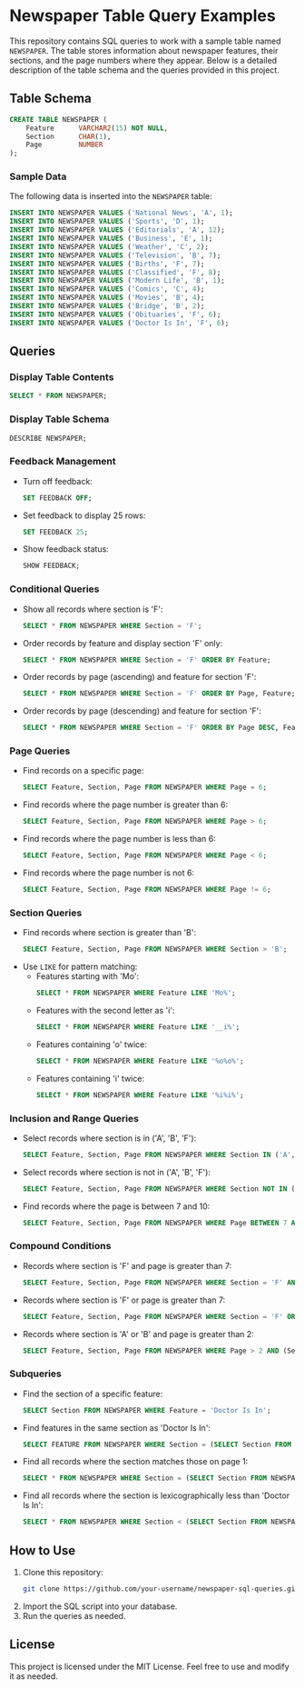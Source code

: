 # Newspaper Table Query Examples

This repository contains SQL queries to work with a sample table named `NEWSPAPER`. The table stores information about newspaper features, their sections, and the page numbers where they appear. Below is a detailed description of the table schema and the queries provided in this project.

## Table Schema
```sql
CREATE TABLE NEWSPAPER (
    Feature      VARCHAR2(15) NOT NULL,
    Section      CHAR(1),
    Page         NUMBER
);
```

### Sample Data
The following data is inserted into the `NEWSPAPER` table:
```sql
INSERT INTO NEWSPAPER VALUES ('National News', 'A', 1);
INSERT INTO NEWSPAPER VALUES ('Sports', 'D', 1);
INSERT INTO NEWSPAPER VALUES ('Editorials', 'A', 12);
INSERT INTO NEWSPAPER VALUES ('Business', 'E', 1);
INSERT INTO NEWSPAPER VALUES ('Weather', 'C', 2);
INSERT INTO NEWSPAPER VALUES ('Television', 'B', 7);
INSERT INTO NEWSPAPER VALUES ('Births', 'F', 7);
INSERT INTO NEWSPAPER VALUES ('Classified', 'F', 8);
INSERT INTO NEWSPAPER VALUES ('Modern Life', 'B', 1);
INSERT INTO NEWSPAPER VALUES ('Comics', 'C', 4);
INSERT INTO NEWSPAPER VALUES ('Movies', 'B', 4);
INSERT INTO NEWSPAPER VALUES ('Bridge', 'B', 2);
INSERT INTO NEWSPAPER VALUES ('Obituaries', 'F', 6);
INSERT INTO NEWSPAPER VALUES ('Doctor Is In', 'F', 6);
```

## Queries

### Display Table Contents
```sql
SELECT * FROM NEWSPAPER;
```

### Display Table Schema
```sql
DESCRIBE NEWSPAPER;
```

### Feedback Management
- Turn off feedback:
  ```sql
  SET FEEDBACK OFF;
  ```
- Set feedback to display 25 rows:
  ```sql
  SET FEEDBACK 25;
  ```
- Show feedback status:
  ```sql
  SHOW FEEDBACK;
  ```

### Conditional Queries
- Show all records where section is 'F':
  ```sql
  SELECT * FROM NEWSPAPER WHERE Section = 'F';
  ```
- Order records by feature and display section 'F' only:
  ```sql
  SELECT * FROM NEWSPAPER WHERE Section = 'F' ORDER BY Feature;
  ```
- Order records by page (ascending) and feature for section 'F':
  ```sql
  SELECT * FROM NEWSPAPER WHERE Section = 'F' ORDER BY Page, Feature;
  ```
- Order records by page (descending) and feature for section 'F':
  ```sql
  SELECT * FROM NEWSPAPER WHERE Section = 'F' ORDER BY Page DESC, Feature;
  ```

### Page Queries
- Find records on a specific page:
  ```sql
  SELECT Feature, Section, Page FROM NEWSPAPER WHERE Page = 6;
  ```
- Find records where the page number is greater than 6:
  ```sql
  SELECT Feature, Section, Page FROM NEWSPAPER WHERE Page > 6;
  ```
- Find records where the page number is less than 6:
  ```sql
  SELECT Feature, Section, Page FROM NEWSPAPER WHERE Page < 6;
  ```
- Find records where the page number is not 6:
  ```sql
  SELECT Feature, Section, Page FROM NEWSPAPER WHERE Page != 6;
  ```

### Section Queries
- Find records where section is greater than 'B':
  ```sql
  SELECT Feature, Section, Page FROM NEWSPAPER WHERE Section > 'B';
  ```
- Use `LIKE` for pattern matching:
  - Features starting with 'Mo':
    ```sql
    SELECT * FROM NEWSPAPER WHERE Feature LIKE 'Mo%';
    ```
  - Features with the second letter as 'i':
    ```sql
    SELECT * FROM NEWSPAPER WHERE Feature LIKE '__i%';
    ```
  - Features containing 'o' twice:
    ```sql
    SELECT * FROM NEWSPAPER WHERE Feature LIKE '%o%o%';
    ```
  - Features containing 'i' twice:
    ```sql
    SELECT * FROM NEWSPAPER WHERE Feature LIKE '%i%i%';
    ```

### Inclusion and Range Queries
- Select records where section is in ('A', 'B', 'F'):
  ```sql
  SELECT Feature, Section, Page FROM NEWSPAPER WHERE Section IN ('A', 'B', 'F');
  ```
- Select records where section is not in ('A', 'B', 'F'):
  ```sql
  SELECT Feature, Section, Page FROM NEWSPAPER WHERE Section NOT IN ('A', 'B', 'F');
  ```
- Find records where the page is between 7 and 10:
  ```sql
  SELECT Feature, Section, Page FROM NEWSPAPER WHERE Page BETWEEN 7 AND 10;
  ```

### Compound Conditions
- Records where section is 'F' and page is greater than 7:
  ```sql
  SELECT Feature, Section, Page FROM NEWSPAPER WHERE Section = 'F' AND Page > 7;
  ```
- Records where section is 'F' or page is greater than 7:
  ```sql
  SELECT Feature, Section, Page FROM NEWSPAPER WHERE Section = 'F' OR Page > 7;
  ```
- Records where section is 'A' or 'B' and page is greater than 2:
  ```sql
  SELECT Feature, Section, Page FROM NEWSPAPER WHERE Page > 2 AND (Section = 'A' OR Section = 'B');
  ```

### Subqueries
- Find the section of a specific feature:
  ```sql
  SELECT Section FROM NEWSPAPER WHERE Feature = 'Doctor Is In';
  ```
- Find features in the same section as 'Doctor Is In':
  ```sql
  SELECT FEATURE FROM NEWSPAPER WHERE Section = (SELECT Section FROM NEWSPAPER WHERE Feature = 'Doctor Is In');
  ```
- Find all records where the section matches those on page 1:
  ```sql
  SELECT * FROM NEWSPAPER WHERE Section = (SELECT Section FROM NEWSPAPER WHERE Page = 1);
  ```
- Find all records where the section is lexicographically less than 'Doctor Is In':
  ```sql
  SELECT * FROM NEWSPAPER WHERE Section < (SELECT Section FROM NEWSPAPER WHERE Feature = 'Doctor Is In');
  ```

## How to Use
1. Clone this repository:
   ```bash
   git clone https://github.com/your-username/newspaper-sql-queries.git
   ```
2. Import the SQL script into your database.
3. Run the queries as needed.

## License
This project is licensed under the MIT License. Feel free to use and modify it as needed.

